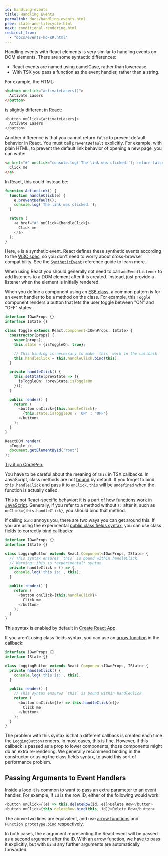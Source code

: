 ```yaml
---
id: handling-events
title: Handling Events
permalink: docs/handling-events.html
prev: state-and-lifecycle.html
next: conditional-rendering.html
redirect_from:
  - "docs/events-ko-KR.html"
---
```


Handling events with React elements is very similar to handling events on DOM elements. There are some syntactic differences:

* React events are named using camelCase, rather than lowercase.
* With TSX you pass a function as the event handler, rather than a string.

For example, the HTML:

```html
<button onclick="activateLasers()">
  Activate Lasers
</button>
```

is slightly different in React:

```typescript
<button onClick={activateLasers}>
  Activate Lasers
</button>
```

Another difference is that you cannot return `false` to prevent default behavior in React. You must call `preventDefault` explicitly. For example, with plain HTML, to prevent the default link behavior of opening a new page, you can write:

```html
<a href="#" onclick="console.log('The link was clicked.'); return false">
  Click me
</a>
```

In React, this could instead be:

```typescript
function ActionLink() {
  function handleClick(e) {
    e.preventDefault();
    console.log('The link was clicked.');
  }

  return (
    <a href="#" onClick={handleClick}>
      Click me
    </a>
  );
}
```

Here, `e` is a synthetic event. React defines these synthetic events according to the [W3C spec](https://www.w3.org/TR/DOM-Level-3-Events/), so you don't need to worry about cross-browser compatibility. See the [`SyntheticEvent`](/docs/events.html) reference guide to learn more.

When using React you should generally not need to call `addEventListener` to add listeners to a DOM element after it is created. Instead, just provide a listener when the element is initially rendered.

When you define a component using an [ES6 class](https://developer.mozilla.org/en/docs/Web/JavaScript/Reference/Classes), a common pattern is for an event handler to be a method on the class. For example, this `Toggle` component renders a button that lets the user toggle between "ON" and "OFF" states:

```typescript
interface IOwnProps {}
interface IState {}

class Toggle extends React.Component<IOwnProps, IState> {
  constructor(props) {
    super(props);
    this.state = {isToggleOn: true};

    // This binding is necessary to make `this` work in the callback
    this.handleClick = this.handleClick.bind(this);
  }

  private handleClick() {
    this.setState(prevState => ({
      isToggleOn: !prevState.isToggleOn
    }));
  }

  public render() {
    return (
      <button onClick={this.handleClick}>
        {this.state.isToggleOn ? 'ON' : 'OFF'}
      </button>
    );
  }
}

ReactDOM.render(
  <Toggle />,
  document.getElementById('root')
);
```

[Try it on CodePen.](http://codepen.io/gaearon/pen/xEmzGg?editors=0010)

You have to be careful about the meaning of `this` in TSX callbacks. In JavaScript, class methods are not [bound](https://developer.mozilla.org/en/docs/Web/JavaScript/Reference/Global_objects/Function/bind) by default. If you forget to bind `this.handleClick` and pass it to `onClick`, `this` will be `undefined` when the function is actually called.

This is not React-specific behavior; it is a part of [how functions work in JavaScript](https://www.smashingmagazine.com/2014/01/understanding-javascript-function-prototype-bind/). Generally, if you refer to a method without `()` after it, such as `onClick={this.handleClick}`, you should bind that method.

If calling `bind` annoys you, there are two ways you can get around this. If you are using the experimental [public class fields syntax](https://babeljs.io/docs/plugins/transform-class-properties/), you can use class fields to correctly bind callbacks:

```typescript
interface IOwnProps {}
interface IState {}

class LoggingButton extends React.Component<IOwnProps, IState> {
  // This syntax ensures `this` is bound within handleClick.
  // Warning: this is *experimental* syntax.
  private handleClick = () => {
    console.log('this is:', this);
  }

  public render() {
    return (
      <button onClick={this.handleClick}>
        Click me
      </button>
    );
  }
}
```

This syntax is enabled by default in [Create React App](https://github.com/facebookincubator/create-react-app).

If you aren't using class fields syntax, you can use an [arrow function](https://developer.mozilla.org/en/docs/Web/JavaScript/Reference/Functions/Arrow_functions) in the callback:

```typescript
interface IOwnProps {}
interface IState {}

class LoggingButton extends React.Component<IOwnProps, IState> {
  private handleClick() {
    console.log('this is:', this);
  }

  public render() {
    // This syntax ensures `this` is bound within handleClick
    return (
      <button onClick={(e) => this.handleClick(e)}>
        Click me
      </button>
    );
  }
}
```

The problem with this syntax is that a different callback is created each time the `LoggingButton` renders. In most cases, this is fine. However, if this callback is passed as a prop to lower components, those components might do an extra re-rendering. We generally recommend binding in the constructor or using the class fields syntax, to avoid this sort of performance problem.

## Passing Arguments to Event Handlers

Inside a loop it is common to want to pass an extra parameter to an event handler. For example, if `id` is the row ID, either of the following would work:

```js
<button onClick={(e) => this.deleteRow(id, e)}>Delete Row</button>
<button onClick={this.deleteRow.bind(this, id)}>Delete Row</button>
```

The above two lines are equivalent, and use [arrow functions](https://developer.mozilla.org/en-US/docs/Web/JavaScript/Reference/Functions/Arrow_functions) and [`Function.prototype.bind`](https://developer.mozilla.org/en-US/docs/Web/JavaScript/Reference/Global_objects/Function/bind) respectively.

In both cases, the `e` argument representing the React event will be passed as a second argument after the ID. With an arrow function, we have to pass it explicitly, but with `bind` any further arguments are automatically forwarded.
